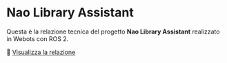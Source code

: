 # Nao Library Assistant

Questa è la relazione tecnica del progetto **Nao Library Assistant** realizzato in Webots con ROS 2.

📄 [Visualizza la relazione](https://kevinpetrone.github.io/Nao-Library-Assistant/)
